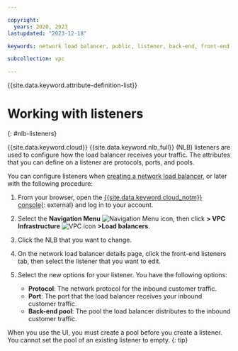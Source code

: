 ```yaml
---

copyright:
  years: 2020, 2023
lastupdated: "2023-12-18"

keywords: network load balancer, public, listener, back-end, front-end, pool, round-robin, weighted, connections, methods, policies, APIs, access, ports, vpc, vpc network

subcollection: vpc

---
```


{{site.data.keyword.attribute-definition-list}}

# Working with listeners
{: #nlb-listeners}

{{site.data.keyword.cloud}} {{site.data.keyword.nlb_full}} (NLB) listeners are used to configure how the load balancer receives your traffic. The attributes that you can define on a listener are protocols, ports, and pools.

You can configure listeners when [creating a network load balancer](/docs/vpc?topic=vpc-nlb-ui-creating-network-load-balancer), or later with the following procedure:

1. From your browser, open the [{{site.data.keyword.cloud_notm}} console](/login){: external} and log in to your account.

2. Select the **Navigation Menu** ![Navigation Menu icon](../../icons/icon_hamburger.svg), then click **> VPC Infrastructure** ![VPC icon](../../icons/vpc.svg) **>Load balancers**.

3. Click the NLB that you want to change.

4. On the network load balancer details page, click the front-end listeners tab, then select the listener that you want to edit.

5. Select the new options for your listener. You have the following options:

   * **Protocol**: The network protocol for the inbound customer traffic.
   * **Port**: The port that the load balancer receives your inbound customer traffic.
   * **Back-end pool**: The pool the load balancer distributes to the inbound customer traffic.

When you use the UI, you must create a pool before you create a listener. You cannot set the pool of an existing listener to empty.
{: tip}
